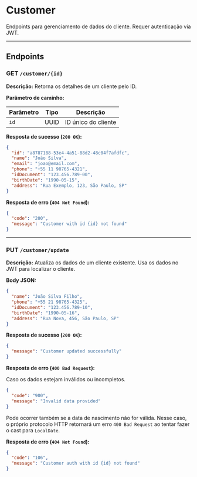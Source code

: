 # Customer
Endpoints para gerenciamento de dados do cliente. Requer autenticação via JWT.

---

## Endpoints

### GET `/customer/{id}`

**Descrição:** Retorna os detalhes de um cliente pelo ID.

**Parâmetro de caminho:**

| Parâmetro | Tipo | Descrição           |
|-----------|------|---------------------|
| `id`      | UUID | ID único do cliente |

**Resposta de sucesso (`200 OK`):**

```json
{
  "id": "a8787188-53e4-4a51-88d2-48c04f7afdfc",
  "name": "João Silva",
  "email": "joao@email.com",
  "phone": "+55 11 98765-4321",
  "idDocument": "123.456.789-00",
  "birthDate": "1990-05-15",
  "address": "Rua Exemplo, 123, São Paulo, SP"
}
```

**Resposta de erro (`404 Not Found`):**

```json
{
  "code": "200",
  "message": "Customer with id {id} not found"
}
```

---

### PUT `/customer/update`

**Descrição:** Atualiza os dados de um cliente existente. Usa os dados no JWT para localizar o cliente.

**Body JSON:**

```json
{
  "name": "João Silva Filho",
  "phone": "+55 21 98765-4325",
  "idDocument": "123.456.789-10",
  "birthDate": "1990-05-16",
  "address": "Rua Nova, 456, São Paulo, SP"
}
```

**Resposta de sucesso (`200 OK`):**

```json
{
  "message": "Customer updated successfully"
}
```

**Resposta de erro (`400 Bad Request`):**

Caso os dados estejam inválidos ou incompletos.

```json
{
  "code": "900",
  "message": "Invalid data provided"
}
```

Pode ocorrer também se a data de nascimento não for válida. Nesse caso, o próprio protocolo HTTP retornará um erro `400 Bad Request` ao tentar fazer o cast para `LocalDate`.

**Resposta de erro (`404 Not Found`):**

```json
{
  "code": "106",
  "message": "Customer auth with id {id} not found"
}
```